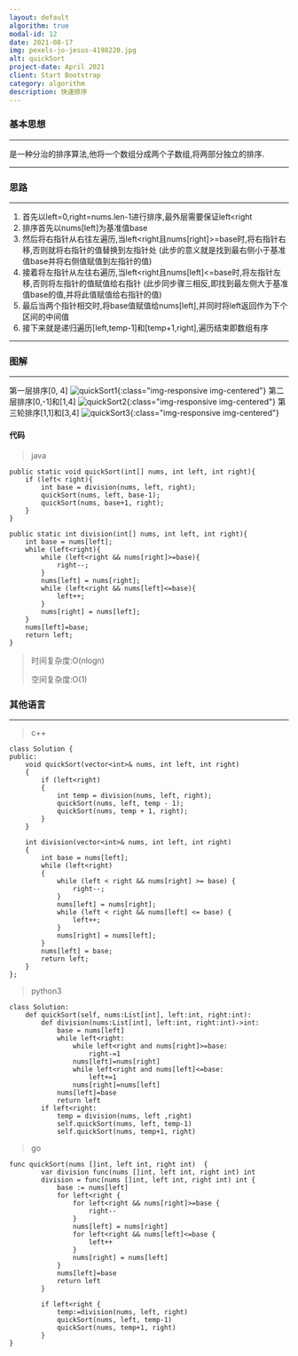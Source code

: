 ```yaml
---
layout: default
algorithm: true
modal-id: 12
date: 2021-08-17
img: pexels-jo-jesus-4198220.jpg
alt: quickSort
project-date: April 2021
client: Start Bootstrap
category: algorithm
description: 快速排序
---
```

### 基本思想
- - -
是一种分治的排序算法,他将一个数组分成两个子数组,将两部分独立的排序.
- - -

### 思路
- - -
1. 首先以left=0,right=nums.len-1进行排序,最外层需要保证left<right
2. 排序首先以nums[left]为基准值base
3. 然后将右指针从右往左遍历,当left<right且nums[right]>=base时,将右指针右移,否则就将右指针的值替换到左指针处 (此步的意义就是找到最右侧小于基准值base并将右侧值赋值到左指针的值)
4. 接着将左指针从左往右遍历,当left<right且nums[left]<=base时,将左指针左移,否则将左指针的值赋值给右指针 (此步同步骤三相反,即找到最左侧大于基准值base的值,并将此值赋值给右指针的值)
5. 最后当两个指针相交时,将base值赋值给nums[left],并同时将left返回作为下个区间的中间值
6. 接下来就是递归遍历[left,temp-1]和[temp+1,right],遍历结束即数组有序
- - -

### 图解
- - -
第一层排序[0, 4]
![quickSort1](https://cdn.jsdelivr.net/gh/BiggerYellow/BiggerYellow.github.io/img/algorithm/quickSort/quickSort1.jpg){:class="img-responsive img-centered"}
第二层排序[0,-1]和[1,4]
![quickSort2](https://cdn.jsdelivr.net/gh/BiggerYellow/BiggerYellow.github.io/img/algorithm/quickSort/quickSort2.jpg){:class="img-responsive img-centered"}
第三轮排序[1,1]和[3,4]
![quickSort3](https://cdn.jsdelivr.net/gh/BiggerYellow/BiggerYellow.github.io/img/algorithm/quickSort/quickSort3.jpg){:class="img-responsive img-centered"}

#### 代码
>java

```
public static void quickSort(int[] nums, int left, int right){
    if (left< right){
        int base = division(nums, left, right);
        quickSort(nums, left, base-1);
        quickSort(nums, base+1, right);
    }
}

public static int division(int[] nums, int left, int right){
    int base = nums[left];
    while (left<right){
        while (left<right && nums[right]>=base){
            right--;
        }
        nums[left] = nums[right];
        while (left<right && nums[left]<=base){
            left++;
        }
        nums[right] = nums[left];
    }
    nums[left]=base;
    return left;
}
```
>时间复杂度:O(nlogn)
>
>空间复杂度:O(1)

### 其他语言
- - -
> c++

```
class Solution {
public:
	void quickSort(vector<int>& nums, int left, int right) 
	{
		if (left<right)
		{
			int temp = division(nums, left, right);
			quickSort(nums, left, temp - 1);
			quickSort(nums, temp + 1, right);
		}
	}

	int division(vector<int>& nums, int left, int right)
	{
		int base = nums[left];
		while (left<right)
		{
			while (left < right && nums[right] >= base) {
				right--;
			}
			nums[left] = nums[right];
			while (left < right && nums[left] <= base) {
				left++;
			}
			nums[right] = nums[left];
		}
		nums[left] = base;
		return left;
	}
};
```
> python3

```
class Solution:
    def quickSort(self, nums:List[int], left:int, right:int):
        def division(nums:List[int], left:int, right:int)->int:
            base = nums[left]
            while left<right:
                while left<right and nums[right]>=base:
                    right-=1
                nums[left]=nums[right]
                while left<right and nums[left]<=base:
                    left+=1
                nums[right]=nums[left]
            nums[left]=base
            return left
        if left<right:
            temp = division(nums, left ,right)
            self.quickSort(nums, left, temp-1)
            self.quickSort(nums, temp+1, right)
```
> go

```
func quickSort(nums []int, left int, right int)  {
		var division func(nums []int, left int, right int) int
		division = func(nums []int, left int, right int) int {
			base := nums[left]
			for left<right {
				for left<right && nums[right]>=base {
					right--
				}
				nums[left] = nums[right]
				for left<right && nums[left]<=base {
					left++
				}
				nums[right] = nums[left]
			}
			nums[left]=base
			return left
		}

		if left<right {
			temp:=division(nums, left, right)
			quickSort(nums, left, temp-1)
			quickSort(nums, temp+1, right)
		}
}
```